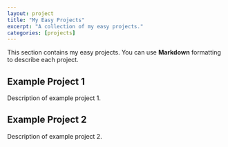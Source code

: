 ```yaml
---
layout: project
title: "My Easy Projects"
excerpt: "A collection of my easy projects."
categories: [projects]
---
```


This section contains my easy projects. You can use **Markdown** formatting to describe each project.

## Example Project 1

Description of example project 1.

## Example Project 2

Description of example project 2.